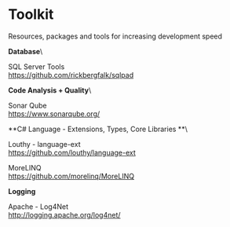 # Toolkit
Resources, packages and tools for increasing development speed

**Database**\

SQL Server Tools\
https://github.com/rickbergfalk/sqlpad

**Code Analysis + Quality**\

Sonar Qube\
https://www.sonarqube.org/

**C# Language - Extensions, Types, Core Libraries **\

Louthy - language-ext\
https://github.com/louthy/language-ext

MoreLINQ\
https://github.com/morelinq/MoreLINQ

**Logging**

Apache - Log4Net\
http://logging.apache.org/log4net/
